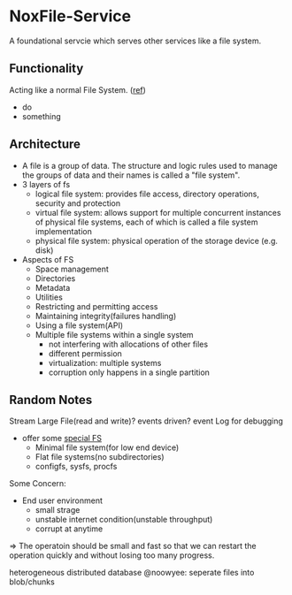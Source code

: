 # NoxFile-Service

A foundational servcie which serves other services like a file system.

## Functionality
Acting like a normal File System. ([ref](https://en.wikipedia.org/wiki/File_system))
* do
* something


## Architecture
* A file is a group of data. The structure and logic rules used to manage the groups of data and their names is called a "file system".
* 3 layers of fs
  - logical file system: provides file access, directory operations, security and protection
  - virtual file system: allows support for multiple concurrent instances of physical file systems, each of which is called a file system implementation
  - physical file system: physical operation of the storage device (e.g. disk)
* Aspects of FS
  - Space management
  - Directories
  - Metadata
  - Utilities
  - Restricting and permitting access
  - Maintaining integrity(failures handling)
  - Using a file system(API)
  - Multiple file systems within a single system
    - not interfering with allocations of other files
    - different permission
    - virtualization: multiple systems
    - corruption only happens in  a single partition

##  Random Notes
Stream Large File(read and write)?
events driven?
event Log for debugging

* offer some [special FS](https://en.wikipedia.org/wiki/File_system#Special_file_systems)
    - Minimal file system(for low end device)
    - Flat file systems(no subdirectories)
    - configfs, sysfs, procfs

Some Concern:

* End user environment
    * small strage
    * unstable internet condition(unstable throughput)
    * corrupt at anytime

=> The operatoin should be small and fast so that we can restart the operation quickly and without losing too many progress.

heterogeneous distributed database
@noowyee: seperate files into blob/chunks
